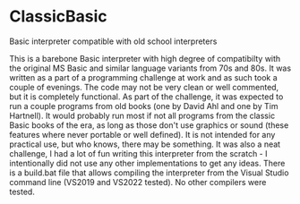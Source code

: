 # ClassicBasic
Basic interpreter compatible with old school interpreters

This is a barebone Basic interpreter with high degree of compatibilty with the original MS Basic and similar language variants from 70s and 80s. It was written as a part of a programming challenge at work and as such took a couple of evenings. The code may not be very clean or well commented, but it is completely functional. As part of the challenge, it was expected to run a couple programs from old books (one by David Ahl and one by Tim Hartnell). It would probably run most if not all programs from the classic Basic books of the era, as long as those don't use graphics or sound (these features where never portable or well defined). It is not intended for any practical use, but who knows, there may be something. It was also a neat challenge, I had a lot of fun writing this interpreter from the scratch - I intentionally did not use any other implementations to get any ideas.
There is a build.bat file that allows compiling the interpreter from the Visual Studio command line (VS2019 and VS2022 tested). No other compilers were tested.
